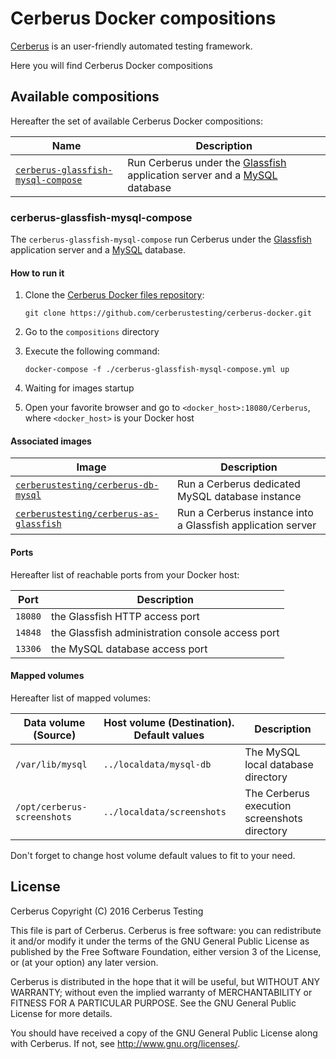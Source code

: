 # Cerberus Docker compositions

[Cerberus](http://www.cerberus-testing.org/) is an user-friendly automated testing framework.

Here you will find Cerberus Docker compositions

## Available compositions

Hereafter the set of available Cerberus Docker compositions:

Name                                                                        | Description
----------------------------------------------------------------------------|----------------------------------------------------------------------------------------------------------------------------------
[`cerberus-glassfish-mysql-compose`](#cerberus-glassfish-mysql-compose)     | Run Cerberus under the [Glassfish](https://glassfish.java.net/) application server and a [MySQL](https://www.mysql.com/) database

### cerberus-glassfish-mysql-compose

The `cerberus-glassfish-mysql-compose` run Cerberus under the [Glassfish](https://glassfish.java.net/) application server and a [MySQL](https://www.mysql.com/) database.

#### How to run it

 1. Clone the [Cerberus Docker files repository](https://github.com/cerberustesting/cerberus-docker):

    `git clone https://github.com/cerberustesting/cerberus-docker.git`

 2. Go to the `compositions` directory

 3. Execute the following command:

    `docker-compose -f ./cerberus-glassfish-mysql-compose.yml up`

 4. Waiting for images startup

 5. Open your favorite browser and go to `<docker_host>:18080/Cerberus`, where `<docker_host>` is your Docker host

#### Associated images

Image                                                                                                                                       | Description
--------------------------------------------------------------------------------------------------------------------------------------------|-------------------------------------------------------------------------------------------------------------------------------
[`cerberustesting/cerberus-db-mysql`](https://github.com/cerberustesting/cerberus-docker/tree/master/images/cerberus-db-mysql)              | Run a Cerberus dedicated MySQL database instance
[`cerberustesting/cerberus-as-glassfish`](https://github.com/cerberustesting/cerberus-docker/tree/master/images/cerberus-as-glassfish)      | Run a Cerberus instance into a Glassfish application server

#### Ports

Hereafter list of reachable ports from your Docker host:

Port             | Description
-----------------|---------------------------------------------------------------------------------
`18080`          | the Glassfish HTTP access port
`14848`          | the Glassfish administration console access port
`13306`          | the MySQL database access port

#### Mapped volumes

Hereafter list of mapped volumes:

Data volume (Source)        | Host volume (Destination). Default values             | Description
----------------------------|-------------------------------------------------------| ---------------------
`/var/lib/mysql`            | `../localdata/mysql-db`                               | The MySQL local database directory
`/opt/cerberus-screenshots` | `../localdata/screenshots`                            | The Cerberus execution screenshots directory

Don't forget to change host volume default values to fit to your need.

## License

Cerberus Copyright (C) 2016 Cerberus Testing

This file is part of Cerberus.
Cerberus is free software: you can redistribute it and/or modify
it under the terms of the GNU General Public License as published by
the Free Software Foundation, either version 3 of the License, or
(at your option) any later version.

Cerberus is distributed in the hope that it will be useful,
but WITHOUT ANY WARRANTY; without even the implied warranty of
MERCHANTABILITY or FITNESS FOR A PARTICULAR PURPOSE.  See the
GNU General Public License for more details.

You should have received a copy of the GNU General Public License
along with Cerberus.  If not, see <http://www.gnu.org/licenses/>.